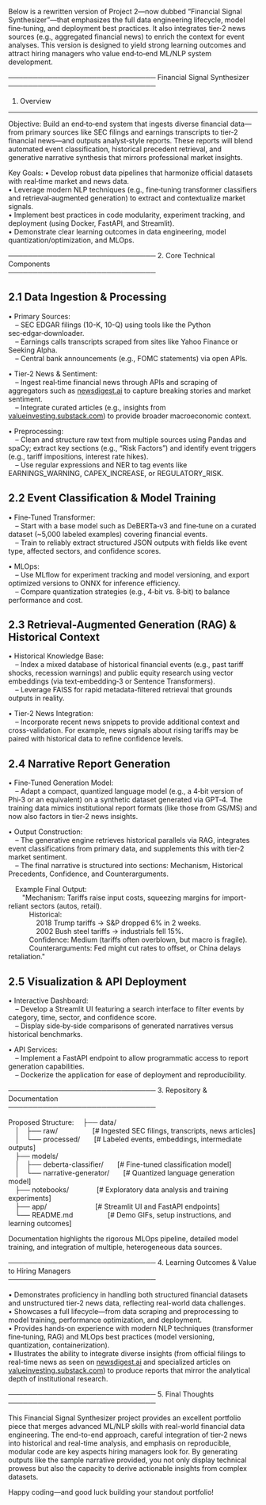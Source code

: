 Below is a rewritten version of Project 2—now dubbed “Financial Signal Synthesizer”—that emphasizes the full data engineering lifecycle, model fine‐tuning, and deployment best practices. It also integrates tier‐2 news sources (e.g., aggregated financial news) to enrich the context for event analyses. This version is designed to yield strong learning outcomes and attract hiring managers who value end‐to‐end ML/NLP system development.

──────────────────────────────
Financial Signal Synthesizer  
──────────────────────────────

1. Overview  
------------------------------------------------  
Objective: Build an end‐to‐end system that ingests diverse financial data—from primary sources like SEC filings and earnings transcripts to tier‐2 financial news—and outputs analyst‐style reports. These reports will blend automated event classification, historical precedent retrieval, and generative narrative synthesis that mirrors professional market insights.

Key Goals:
• Develop robust data pipelines that harmonize official datasets with real‑time market and news data.  
• Leverage modern NLP techniques (e.g., fine‑tuning transformer classifiers and retrieval‑augmented generation) to extract and contextualize market signals.  
• Implement best practices in code modularity, experiment tracking, and deployment (using Docker, FastAPI, and Streamlit).  
• Demonstrate clear learning outcomes in data engineering, model quantization/optimization, and MLOps.

──────────────────────────────
2. Core Technical Components  
──────────────────────────────

2.1 Data Ingestion & Processing  
------------------------------------------------  
• Primary Sources:  
 – SEC EDGAR filings (10-K, 10-Q) using tools like the Python sec‑edgar‑downloader.  
 – Earnings calls transcripts scraped from sites like Yahoo Finance or Seeking Alpha.  
 – Central bank announcements (e.g., FOMC statements) via open APIs.

• Tier‑2 News & Sentiment:  
 – Ingest real‑time financial news through APIs and scraping of aggregators such as [newsdigest.ai](https://www.newsdigest.ai/) to capture breaking stories and market sentiment.  
 – Integrate curated articles (e.g., insights from [valueinvesting.substack.com](https://valueinvesting.substack.com/p/interestrate2024)) to provide broader macroeconomic context.

• Preprocessing:  
 – Clean and structure raw text from multiple sources using Pandas and spaCy; extract key sections (e.g., “Risk Factors”) and identify event triggers (e.g., tariff impositions, interest rate hikes).  
 – Use regular expressions and NER to tag events like EARNINGS_WARNING, CAPEX_INCREASE, or REGULATORY_RISK.

2.2 Event Classification & Model Training  
------------------------------------------------  
• Fine‑Tuned Transformer:  
 – Start with a base model such as DeBERTa‑v3 and fine‑tune on a curated dataset (~5,000 labeled examples) covering financial events.  
 – Train to reliably extract structured JSON outputs with fields like event type, affected sectors, and confidence scores.

• MLOps:  
 – Use MLflow for experiment tracking and model versioning, and export optimized versions to ONNX for inference efficiency.  
 – Compare quantization strategies (e.g., 4‑bit vs. 8‑bit) to balance performance and cost.

2.3 Retrieval-Augmented Generation (RAG) & Historical Context  
------------------------------------------------  
• Historical Knowledge Base:  
 – Index a mixed database of historical financial events (e.g., past tariff shocks, recession warnings) and public equity research using vector embeddings (via text‑embedding‑3 or Sentence Transformers).  
 – Leverage FAISS for rapid metadata-filtered retrieval that grounds outputs in reality.

• Tier‑2 News Integration:  
 – Incorporate recent news snippets to provide additional context and cross-validation. For example, news signals about rising tariffs may be paired with historical data to refine confidence levels.

2.4 Narrative Report Generation  
------------------------------------------------  
• Fine‑Tuned Generation Model:  
 – Adapt a compact, quantized language model (e.g., a 4‑bit version of Phi‑3 or an equivalent) on a synthetic dataset generated via GPT‑4. The training data mimics institutional report formats (like those from GS/MS) and now also factors in tier‑2 news insights.

• Output Construction:  
 – The generative engine retrieves historical parallels via RAG, integrates event classifications from primary data, and supplements this with tier‑2 market sentiment.  
 – The final narrative is structured into sections: Mechanism, Historical Precedents, Confidence, and Counterarguments.

 Example Final Output:  
  "Mechanism: Tariffs raise input costs, squeezing margins for import-reliant sectors (autos, retail).  
   Historical:  
    2018 Trump tariffs → S&P dropped 6% in 2 weeks.  
    2002 Bush steel tariffs → industrials fell 15%.  
   Confidence: Medium (tariffs often overblown, but macro is fragile).  
   Counterarguments: Fed might cut rates to offset, or China delays retaliation."  

2.5 Visualization & API Deployment  
------------------------------------------------  
• Interactive Dashboard:  
 – Develop a Streamlit UI featuring a search interface to filter events by category, time, sector, and confidence score.  
 – Display side‑by‑side comparisons of generated narratives versus historical benchmarks.

• API Services:  
 – Implement a FastAPI endpoint to allow programmatic access to report generation capabilities.  
 – Dockerize the application for ease of deployment and reproducibility.

──────────────────────────────
3. Repository & Documentation  
──────────────────────────────

Proposed Structure:
 ├── data/  
 │ ├── raw/     [# Ingested SEC filings, transcripts, news articles]  
 │ └── processed/  [# Labeled events, embeddings, intermediate outputs]  
 ├── models/  
 │ ├── deberta-classifier/  [# Fine-tuned classification model]  
 │ └── narrative-generator/  [# Quantized language generation model]  
 ├── notebooks/    [# Exploratory data analysis and training experiments]  
 ├── app/       [# Streamlit UI and FastAPI endpoints]  
 └── README.md     [# Demo GIFs, setup instructions, and learning outcomes]

Documentation highlights the rigorous MLOps pipeline, detailed model training, and integration of multiple, heterogeneous data sources.

──────────────────────────────
4. Learning Outcomes & Value to Hiring Managers  
──────────────────────────────

• Demonstrates proficiency in handling both structured financial datasets and unstructured tier‑2 news data, reflecting real-world data challenges.  
• Showcases a full lifecycle—from data scraping and preprocessing to model training, performance optimization, and deployment.  
• Provides hands‑on experience with modern NLP techniques (transformer fine‑tuning, RAG) and MLOps best practices (model versioning, quantization, containerization).  
• Illustrates the ability to integrate diverse insights (from official filings to real-time news as seen on [newsdigest.ai](https://www.newsdigest.ai/) and specialized articles on [valueinvesting.substack.com](https://valueinvesting.substack.com/p/interestrate2024)) to produce reports that mirror the analytical depth of institutional research.

──────────────────────────────
5. Final Thoughts  
──────────────────────────────

This Financial Signal Synthesizer project provides an excellent portfolio piece that merges advanced ML/NLP skills with real-world financial data engineering. The end-to-end approach, careful integration of tier‑2 news into historical and real-time analysis, and emphasis on reproducible, modular code are key aspects hiring managers look for. By generating outputs like the sample narrative provided, you not only display technical prowess but also the capacity to derive actionable insights from complex datasets.

Happy coding—and good luck building your standout portfolio!